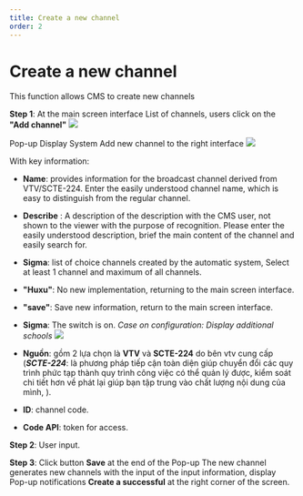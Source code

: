 ```yaml
---
title: Create a new channel
order: 2
---
```


# Create a new channel
This function allows CMS to create new channels

 **Step 1**: At the main screen interface List of channels, users click on the **"Add channel"** ![](..\images\Add_Channel.png)

Pop-up Display System Add new channel to the right interface ![](..\images\Pop-up_Add_Channel.png)

 With key information:

 * **Name**: provides information for the broadcast channel derived from VTV/SCTE-224. Enter the easily understood channel name, which is easy to distinguish from the regular channel.

 * **Describe** : A description of the description with the CMS user, not shown to the viewer with the purpose of recognition. Please enter the easily understood description, brief the main content of the channel and easily search for.

 * **Sigma**: list of choice channels created by the automatic system, Select at least 1 channel and maximum of all channels.

 * **"Huxu"**: No new implementation, returning to the main screen interface.

 * **"save"**: Save new information, return to the main screen interface.

 * **Sigma**: The switch is on. *Case on configuration: Display additional schools* ![](..\images\Enable_Add_Channel.png)

  - **Nguồn**: gồm 2 lựa chọn là **VTV** và **SCTE-224** do bên vtv cung cấp (***SCTE-224***: là phương pháp tiếp cận toàn diện giúp chuyển đổi các quy trình phức tạp thành quy trình công việc có thể quản lý được, kiểm soát chi tiết hơn về phát lại giúp bạn tập trung vào chất lượng nội dung của mình, ).

 - **ID**: channel code.

 - **Code API**: token for access.

**Step 2**: User input.

**Step 3**: Click button **Save** at the end of the Pop-up The new channel generates new channels with the input of the input information, display Pop-up notifications **Create a successful** at the right corner of the screen.

